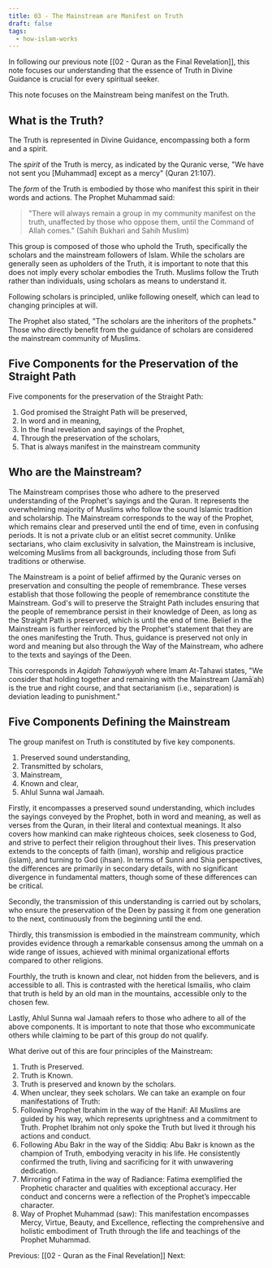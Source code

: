 ```yaml
---
title: 03 - The Mainstream are Manifest on Truth
draft: false
tags:
  - how-islam-works
---
```

In following our previous note [[02 - Quran as the Final Revelation]], this note focuses our understanding that the essence of Truth in Divine Guidance is crucial for every spiritual seeker.

This note focuses on the Mainstream being manifest on the Truth.
## What is the Truth?
The Truth is represented in Divine Guidance, encompassing both a form and a spirit. 

The *spirit* of the Truth is mercy, as indicated by the Quranic verse, "We have not sent you [Muhammad] except as a mercy" (Quran 21:107). 

The *form* of the Truth is embodied by those who manifest this spirit in their words and actions. The Prophet Muhammad said: 

> "There will always remain a group in my community manifest on the truth, unaffected by those who oppose them, until the Command of Allah comes." (Sahih Bukhari and Sahih Muslim) 

This group is composed of those who uphold the Truth, specifically the scholars and the mainstream followers of Islam. While the scholars are generally seen as upholders of the Truth, it is important to note that this does not imply every scholar embodies the Truth. Muslims follow the Truth rather than individuals, using scholars as means to understand it. 

Following scholars is principled, unlike following oneself, which can lead to changing principles at will. 

The Prophet also stated, "The scholars are the inheritors of the prophets." Those who directly benefit from the guidance of scholars are considered the mainstream community of Muslims.
## Five Components for the Preservation of the Straight Path
Five components for the preservation of the Straight Path:
1. God promised the Straight Path will be preserved,
2. In word and in meaning, 
3. In the final revelation and sayings of the Prophet, 
4. Through the preservation of the scholars, 
5. That is always manifest in the mainstream community
## Who are the Mainstream?
The Mainstream comprises those who adhere to the preserved understanding of the Prophet's sayings and the Quran. It represents the overwhelming majority of Muslims who follow the sound Islamic tradition and scholarship. The Mainstream corresponds to the way of the Prophet, which remains clear and preserved until the end of time, even in confusing periods. It is not a private club or an elitist secret community. Unlike sectarians, who claim exclusivity in salvation, the Mainstream is inclusive, welcoming Muslims from all backgrounds, including those from Sufi traditions or otherwise.

The Mainstream is a point of belief affirmed by the Quranic verses on preservation and consulting the people of remembrance. These verses establish that those following the people of remembrance constitute the Mainstream. God's will to preserve the Straight Path includes ensuring that the people of remembrance persist in their knowledge of Deen, as long as the Straight Path is preserved, which is until the end of time. Belief in the Mainstream is further reinforced by the Prophet's statement that they are the ones manifesting the Truth. Thus, guidance is preserved not only in word and meaning but also through the Way of the Mainstream, who adhere to the texts and sayings of the Deen.

This corresponds in *Aqidah Tahawiyyah* where Imam At-Tahawi states, "We consider that holding together and remaining with the Mainstream (Jamāʿah) is the true and right course, and that sectarianism (i.e., separation) is deviation leading to punishment." 
## Five Components Defining the Mainstream
The group manifest on Truth is constituted by five key components. 
1. Preserved sound understanding,
2. Transmitted by scholars,
3. Mainstream,
4. Known and clear,
5. Ahlul Sunna wal Jamaah.

Firstly, it encompasses a preserved sound understanding, which includes the sayings conveyed by the Prophet, both in word and meaning, as well as verses from the Quran, in their literal and contextual meanings. It also covers how mankind can make righteous choices, seek closeness to God, and strive to perfect their religion throughout their lives. This preservation extends to the concepts of faith (iman), worship and religious practice (islam), and turning to God (ihsan). In terms of Sunni and Shia perspectives, the differences are primarily in secondary details, with no significant divergence in fundamental matters, though some of these differences can be critical. 

Secondly, the transmission of this understanding is carried out by scholars, who ensure the preservation of the Deen by passing it from one generation to the next, continuously from the beginning until the end. 

Thirdly, this transmission is embodied in the mainstream community, which provides evidence through a remarkable consensus among the ummah on a wide range of issues, achieved with minimal organizational efforts compared to other religions. 

Fourthly, the truth is known and clear, not hidden from the believers, and is accessible to all. This is contrasted with the heretical Ismailis, who claim that truth is held by an old man in the mountains, accessible only to the chosen few.

Lastly, Ahlul Sunna wal Jamaah refers to those who adhere to all of the above components. It is important to note that those who excommunicate others while claiming to be part of this group do not qualify. 

What derive out of this are four principles of the Mainstream:
1. Truth is Preserved.
2. Truth is Known.
3. Truth is preserved and known by the scholars.
4. When unclear, they seek scholars.
We can take an example on four manifestations of Truth:
1. Following Prophet Ibrahim in the way of the Hanif: All Muslims are guided by his way, which represents uprightness and a commitment to Truth. Prophet Ibrahim not only spoke the Truth but lived it through his actions and conduct.
2. Following Abu Bakr in the way of the Siddiq: Abu Bakr is known as the champion of Truth, embodying veracity in his life. He consistently confirmed the truth, living and sacrificing for it with unwavering dedication.
3. Mirroring of Fatima in the way of Radiance: Fatima exemplified the Prophetic character and qualities with exceptional accuracy. Her conduct and concerns were a reflection of the Prophet’s impeccable character.
4. Way of Prophet Muhammad (saw): This manifestation encompasses Mercy, Virtue, Beauty, and Excellence, reflecting the comprehensive and holistic embodiment of Truth through the life and teachings of the Prophet Muhammad.

Previous: [[02 - Quran as the Final Revelation]]
Next: